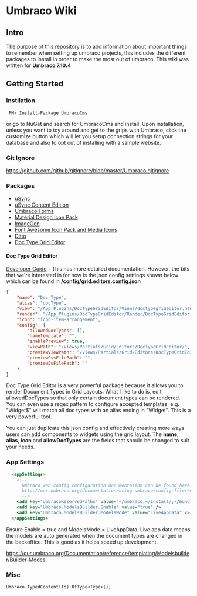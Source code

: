 # Umbraco Wiki

## Intro
The purpose of this repository is to add information about important things to remember when setting up umbraco projects, this includes the different packages to install in order to make the most out of umbraco.
This wiki was written for **Umbraco 7.10.4**

## Getting Started

### Instllation
```
 PM> Install-Package UmbracoCms
```
or go to NuGet and search for UmbracoCms and install. 
Upon installation, unless you want to toy around and get to the grips with Umbraco, click the customize button which will let you setup connection strings for your database and also to opt out of installing with a sample website.

### Git Ignore
https://github.com/github/gitignore/blob/master/Umbraco.gitignore

### Packages
* [uSync](https://our.umbraco.org/projects/developer-tools/usync)
* [uSync Content Edition](https://our.umbraco.org/projects/developer-tools/usynccontentedition)
* [Umbraco Forms](https://our.umbraco.org/projects/developer-tools/umbraco-forms/)
* [Material Design Icon Pack](https://our.umbraco.org/projects/backoffice-extensions/material-design-icon-pack)
* [ImageGen](https://our.umbraco.org/projects/website-utilities/imagegen/)
* [Font Awesome Icon Pack and Media Icons](https://our.umbraco.org/projects/backoffice-extensions/font-awesome-icon-pack-and-media-icons/)
* [Ditto](https://our.umbraco.org/projects/developer-tools/ditto)
* [Doc Type Grid Editor](https://our.umbraco.org/projects/backoffice-extensions/doc-type-grid-editor/)

#### Doc Type Grid Editor

[Developer Guide](https://github.com/uche1/UmbracoWiki/blob/master/Doc-Type-Grid-Editor---Developers-Guide-v1.1.pdf) -  This has more detailed documentation. However, the bits that we're interested in for now is the json config settings shown below which can be found in **/config/grid.editors.config.json**
```JSON
{
    "name": "Doc Type",
    "alias": "docType",
    "view": "/App_Plugins/DocTypeGridEditor/Views/doctypegrideditor.html",
    "render": "/App_Plugins/DocTypeGridEditor/Render/DocTypeGridEditor.cshtml",
    "icon": "icon-item-arrangement",
    "config": {
        "allowedDocTypes": [],
        "nameTemplate": "",
        "enablePreview": true,
        "viewPath": "/Views/Partials/Grid/Editors/DocTypeGridEditor/",
        "previewViewPath": "/Views/Partials/Grid/Editors/DocTypeGridEditor/Previews/",
        "previewCssFilePath": "",
        "previewJsFilePath": ""
    }
}
```
Doc Type Grid Editor is a very powerful package because it allows you to render Document Types in Grid Layouts. What I like to do is, edit allowedDocTypes so that only certain document types can be rendered. You can even use a regex pattern to configure accepted templates, e.g. "Widget$" will match all doc types with an alias ending in "Widget". This is a very powerful tool.

You can just duplicate this json config and effectively creating more ways users can add components to widgets using the grid layout. The **name**, **alias**, **icon** and **allowDocTypes** are the fields that should be changed to suit your needs.


### App Settings
``` XML
  <appSettings>
    <!--
      Umbraco web.config configuration documentation can be found here:
      http://our.umbraco.org/documentation/using-umbraco/config-files/#webconfig
      -->
    <add key="umbracoReservedPaths" value="~/umbraco,~/install/,~/bundles,~/Content" />
    <add key="Umbraco.ModelsBuilder.Enable" value="true" />
    <add key="Umbraco.ModelsBuilder.ModelsMode" value="LiveAppData" />
  </appSettings>
```
Ensure Enable = true and ModelsMode =  LiveAppData. Live app data means the models are auto generated when the document types are changed in the backoffice. This is good as it helps speed up development.

https://our.umbraco.org/Documentation/reference/templating/Modelsbuilder/Builder-Modes


### Misc
```
Umbraco.TypedContent(Id).OfType<Type>();
```
